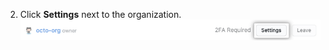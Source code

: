 2. Click **Settings** next to the organization.
  ![The settings button](/assets/images/help/organizations/settings-button.png)